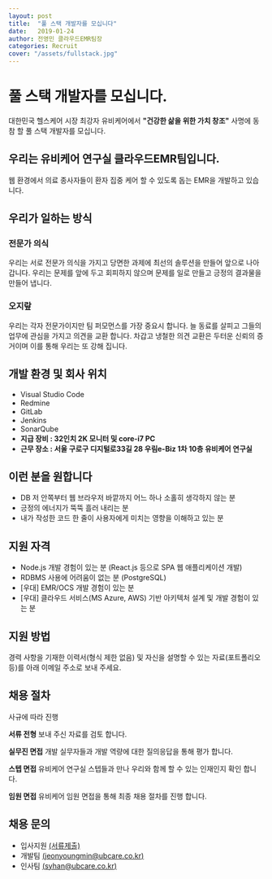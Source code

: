```yaml
---
layout: post
title:  "풀 스택 개발자를 모십니다"
date:   2019-01-24
author: 전영민 클라우드EMR팀장
categories: Recruit
cover: "/assets/fullstack.jpg"
---
```


# 풀 스택 개발자를 모십니다.

대한민국 헬스케어 시장 최강자 유비케어에서 **"건강한 삶을 위한 가치 창조"** 사명에 동참 할 
풀 스택 개발자를 모십니다.

## 우리는 유비케어 연구실 클라우드EMR팀입니다.
웹 환경에서 의료 종사자들이 환자 집중 케어 할 수 있도록 돕는 EMR을 개발하고 있습니다.

## 우리가 일하는 방식
### 전문가 의식
우리는 서로 전문가 의식을 가지고 당면한 과제에 최선의 솔루션을 만들어 앞으로 나아갑니다.
우리는 문제를 앞에 두고 회피하지 않으며 문제를 일로 만들고 긍정의 결과물을 만들어 냅니다.

### 오지랖
우리는 각자 전문가이지만 팀 퍼모먼스를 가장 중요시 합니다. 
늘 동료를 살피고 그들의 업무에 관심을 가지고 의견을 교환 합니다.
차갑고 냉철한 의견 교환은 두터운 신뢰의 증거이며 이를 통해 우리는 또 강해 집니다.

## 개발 환경 및 회사 위치
- Visual Studio Code
- Redmine
- GitLab
- Jenkins
- SonarQube
- **지급 장비 : 32인치 2K 모니터 및 core-i7 PC**
- **근무 장소 : 서울 구로구 디지털로33길 28 우림e-Biz 1차 10층 유비케어 연구실**

## 이런 분을 원합니다
- DB 저 안쪽부터 웹 브라우저 바깥까지 어느 하나 소홀히 생각하지 않는 분
- 긍정의 에너지가 뚝뚝 흘러 내리는 분
- 내가 작성한 코드 한 줄이 사용자에게 미치는 영향을 이해하고 있는 분

## 지원 자격
- Node.js 개발 경험이 있는 분 (React.js 등으로 SPA 웹 애플리케이션 개발)
- RDBMS 사용에 어려움이 없는 분 (PostgreSQL)
- [우대] EMR/OCS 개발 경험이 있는 분
- [우대] 클라우드 서비스(MS Azure, AWS) 기반 아키텍처 설계 및 개발 경험이 있는 분

## 지원 방법
경력 사항을 기재한 이력서(형식 제한 없음) 및 자신을 설명할 수 있는 자료(포트폴리오 등)를
아래 이메일 주소로 보내 주세요.

## 채용 절차
사규에 따라 진행

**서류 전형**
보내 주신 자료를 검토 합니다.

**실무진 면접**
개발 실무자들과 개발 역량에 대한 질의응답을 통해 평가 합니다.

**스텝 면접**
유비케어 연구실 스텝들과 만나 우리와 함께 할 수 있는 인재인지 확인 합니다.

**임원 면접**
유비케어 임원 면접을 통해 최종 채용 절차를 진행 합니다.


## 채용 문의
- 입사지원 [(서류제출)](https://www.ubcare.co.kr/Recruit/41/ApplyView?Idx=408#recruitView)
- 개발팀 [(jeonyoungmin@ubcare.co.kr)](mailto://jeonyoungmin@ubcare.co.kr/)
- 인사팀 [(syhan@ubcare.co.kr)](mailto://syhan@ubcare.co.kr/)








